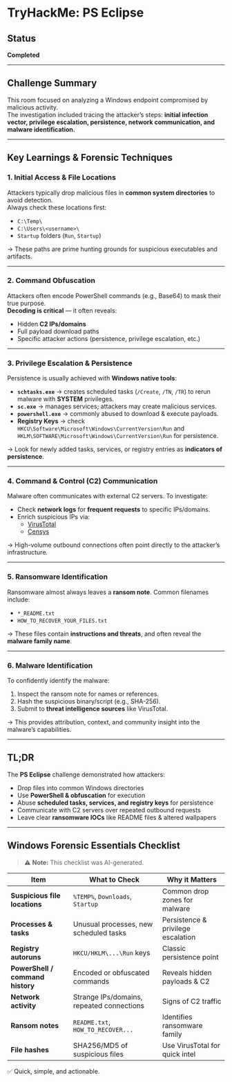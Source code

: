 # TryHackMe: PS Eclipse 

## Status
**Completed**

---

## Challenge Summary
This room focused on analyzing a Windows endpoint compromised by malicious activity.  
The investigation included tracing the attacker’s steps: **initial infection vector, privilege escalation, persistence, network communication, and malware identification.**

---

## Key Learnings & Forensic Techniques

### 1. Initial Access & File Locations
Attackers typically drop malicious files in **common system directories** to avoid detection.  
Always check these locations first:

- `C:\Temp\`
- `C:\Users\<username>\`
- `Startup` folders (`Run`, `Startup`)

-> These paths are prime hunting grounds for suspicious executables and artifacts.

---

### 2. Command Obfuscation
Attackers often encode PowerShell commands (e.g., Base64) to mask their true purpose.  
**Decoding is critical** — it often reveals:

- Hidden **C2 IPs/domains**
- Full payload download paths
- Specific attacker actions (persistence, privilege escalation, etc.)

---

### 3. Privilege Escalation & Persistence
Persistence is usually achieved with **Windows native tools**:

- **`schtasks.exe`** → creates scheduled tasks (`/Create`, `/TN`, `/TR`) to rerun malware with **SYSTEM** privileges.  
- **`sc.exe`** → manages services; attackers may create malicious services.  
- **`powershell.exe`** → commonly abused to download & execute payloads.  
- **Registry Keys** → check `HKCU\Software\Microsoft\Windows\CurrentVersion\Run` and  
  `HKLM\SOFTWARE\Microsoft\Windows\CurrentVersion\Run` for persistence.

-> Look for newly added tasks, services, or registry entries as **indicators of persistence**.

---

### 4. Command & Control (C2) Communication
Malware often communicates with external C2 servers. To investigate:

- Check **network logs** for **frequent requests** to specific IPs/domains.
- Enrich suspicious IPs via:
  - [VirusTotal](https://www.virustotal.com)
  - [Censys](https://censys.io)

-> High-volume outbound connections often point directly to the attacker’s infrastructure.

---

### 5. Ransomware Identification
Ransomware almost always leaves a **ransom note**. Common filenames include:

- `*_README.txt`
- `HOW_TO_RECOVER_YOUR_FILES.txt`

-> These files contain **instructions and threats**, and often reveal the **malware family name**.

---

### 6. Malware Identification
To confidently identify the malware:

1. Inspect the ransom note for names or references.  
2. Hash the suspicious binary/script (e.g., SHA-256).  
3. Submit to **threat intelligence sources** like VirusTotal.  

-> This provides attribution, context, and community insight into the malware’s capabilities.

---

## TL;DR
The **PS Eclipse** challenge demonstrated how attackers:  
- Drop files into common Windows directories  
- Use **PowerShell & obfuscation** for execution  
- Abuse **scheduled tasks, services, and registry keys** for persistence  
- Communicate with C2 servers over repeated outbound requests  
- Leave clear **ransomware IOCs** like README files & altered wallpapers  

---

## Windows Forensic Essentials Checklist

> ⚠️ **Note:** This checklist was AI-generated.

| Item | What to Check | Why it Matters |
|------|---------------|----------------|
| **Suspicious file locations** | `%TEMP%`, `Downloads`, `Startup` | Common drop zones for malware |
| **Processes & tasks** | Unusual processes, new scheduled tasks | Persistence & privilege escalation |
| **Registry autoruns** | `HKCU/HKLM\...\Run` keys | Classic persistence point |
| **PowerShell / command history** | Encoded or obfuscated commands | Reveals hidden payloads & C2 |
| **Network activity** | Strange IPs/domains, repeated connections | Signs of C2 traffic |
| **Ransom notes** | `README.txt`, `HOW_TO_RECOVER...` | Identifies ransomware family |
| **File hashes** | SHA256/MD5 of suspicious files | Use VirusTotal for quick intel |

✅ Quick, simple, and actionable.
